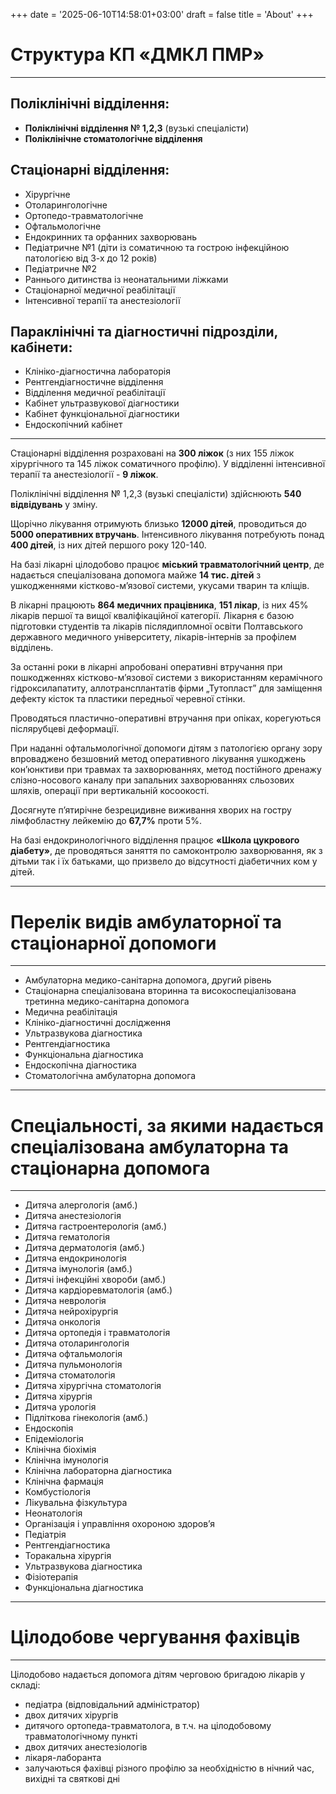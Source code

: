 +++
date = '2025-06-10T14:58:01+03:00'
draft = false
title = 'About'
+++
# Структура КП «ДМКЛ ПМР»

---

## Поліклінічні відділення:

* **Поліклінічні відділення № 1,2,3** (вузькі спеціалісти)
* **Поліклінічне стоматологічне відділення**

## Стаціонарні відділення:

* Хірургічне
* Отоларингологічне
* Ортопедо-травматологічне
* Офтальмологічне
* Ендокринних та орфанних захворювань
* Педіатричне №1 (діти із соматичною та гострою інфекційною патологією від 3-х до 12 років)
* Педіатричне №2
* Раннього дитинства із неонатальними ліжками
* Стаціонарної медичної реабілітації
* Інтенсивної терапії та анестезіології

## Параклінічні та діагностичні підрозділи, кабінети:

* Клініко-діагностична лабораторія
* Рентгендіагностичне відділення
* Відділення медичної реабілітації
* Кабінет ультразвукової діагностики
* Кабінет функціональної діагностики
* Ендоскопічний кабінет

---

Стаціонарні відділення розраховані на **300 ліжок** (з них 155 ліжок хірургічного та 145 ліжок соматичного профілю). У відділенні інтенсивної терапії та анестезіології - **9 ліжок**.

Поліклінічні відділення № 1,2,3 (вузькі спеціалісти) здійснюють **540 відвідувань** у зміну.

Щорічно лікування отримують близько **12000 дітей**, проводиться до **5000 оперативних втручань**. Інтенсивного лікування потребують понад **400 дітей**, із них дітей першого року 120-140.

На базі лікарні цілодобово працює **міський травматологічний центр**, де надається спеціалізована допомога майже **14 тис. дітей** з ушкодженнями кістково-м’язової системи, укусами тварин та кліщів.

В лікарні працюють **864 медичних працівника**, **151 лікар**, із них 45% лікарів першої та вищої кваліфікаційної категорії. Лікарня є базою підготовки студентів та лікарів післядипломної освіти Полтавського державного медичного університету, лікарів-інтернів за профілем відділень.

За останні роки в лікарні апробовані оперативні втручання при пошкодженнях кістково-м’язової системи з використанням керамічного гідроксилапатиту, аллотрансплантатів фірми „Тутопласт” для заміщення дефекту кісток та пластики передньої черевної стінки.

Проводяться пластично-оперативні втручання при опіках, корегуються післярубцеві деформації.

При наданні офтальмологічної допомоги дітям з патологією органу зору впроваджено безшовний метод оперативного лікування ушкоджень кон’юнктиви при травмах та захворюваннях, метод постійного дренажу слізно-носового каналу при запальних захворюваннях сльозових шляхів, операції при вертикальній косоокості.

Досягнуте п’ятирічне безрецидивне виживання хворих на гостру лімфобластну лейкемію до **67,7%** проти 5%.

На базі ендокринологічного відділення працює **«Школа цукрового діабету»**, де проводяться заняття по самоконтролю захворювання, як з дітьми так і їх батьками, що призвело до відсутності діабетичних ком у дітей.

---

# Перелік видів амбулаторної та стаціонарної допомоги

---

* Амбулаторна медико-санітарна допомога, другий рівень
* Стаціонарна спеціалізована вторинна та високоспеціалізована третинна медико-санітарна допомога
* Медична реабілітація
* Клініко-діагностичні дослідження
* Ультразвукова діагностика
* Рентгендіагностика
* Функціональна діагностика
* Ендоскопічна діагностика
* Стоматологічна амбулаторна допомога

---

# Спеціальності, за якими надається спеціалізована амбулаторна та стаціонарна допомога

---

* Дитяча алергологія (амб.)
* Дитяча анестезіологія
* Дитяча гастроентерологія (амб.)
* Дитяча гематологія
* Дитяча дерматологія (амб.)
* Дитяча ендокринологія
* Дитяча імунологія (амб.)
* Дитячі інфекційні хвороби (амб.)
* Дитяча кардіоревматологія (амб.)
* Дитяча неврологія
* Дитяча нейрохірургія
* Дитяча онкологія
* Дитяча ортопедія і травматологія
* Дитяча отоларингологія
* Дитяча офтальмологія
* Дитяча пульмонологія
* Дитяча стоматологія
* Дитяча хірургічна стоматологія
* Дитяча хірургія
* Дитяча урологія
* Підліткова гінекологія (амб.)
* Ендоскопія
* Епідеміологія
* Клінічна біохімія
* Клінічна імунологія
* Клінічна лабораторна діагностика
* Клінічна фармація
* Комбустіологія
* Лікувальна фізкультура
* Неонатологія
* Організація і управління охороною здоров’я
* Педіатрія
* Рентгендіагностика
* Торакальна хірургія
* Ультразвукова діагностика
* Фізіотерапія
* Функціональна діагностика

---

# Цілодобове чергування фахівців

---

Цілодобово надається допомога дітям черговою бригадою лікарів у складі:

* педіатра (відповідальний адміністратор)
* двох дитячих хірургів
* дитячого ортопеда-травматолога, в т.ч. на цілодобовому травматологічному пункті
* двох дитячих анестезіологів
* лікаря-лаборанта
* залучаються фахівці різного профілю за необхідністю в нічний час, вихідні та святкові дні